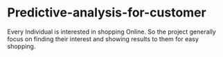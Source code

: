 # Predictive-analysis-for-customer
Every Individual is interested in shopping Online. So the project generally focus on finding their interest and showing results to them for easy shopping. 
